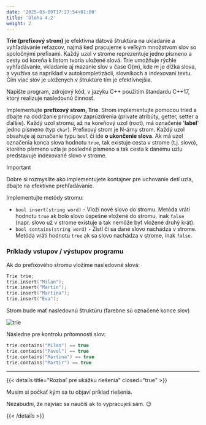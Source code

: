```yaml
---
date: '2025-03-09T17:27:54+01:00'
title: 'Úloha 4.2'
weight: 2
---
```


**Trie (prefixový strom)** je efektívna dátová štruktúra na ukladanie a vyhľadávanie reťazcov, najmä keď pracujeme s
veľkým množstvom slov so spoločnými prefixami. Každý uzol v strome reprezentuje jedno písmeno a cesty od koreňa k listom
tvoria uložené slová. Trie umožňuje rýchle vyhľadávanie, vkladanie aj mazanie slov v čase O(m), kde *m* je dĺžka slova,
a využíva sa napríklad v autokompletizácii, slovníkoch a indexovaní textu. Čím viac slov je uložených v štruktúre tím je
efektívnejšia.

Napíšte program, zdrojový kód, v jazyku C++ použitím štandardu C++17, ktorý realizuje nasledovnú činnosť.

Implementujte **prefixový strom, Trie**. Strom implementujte pomocou tried a dbajte na dodržanie princípov
zaprúzdrenia (private atribúty, getter, setter a ďalšie). Každý uzol stromu, až na koreňový uzol (root),
má označenie '**label**' jedno písmeno (typ `char`). Prefixový strom je N-árny strom. Každý uzol obsahuje
aj označenie typu `bool` či ide **o ukončenie slova**. Ak má uzol označenia konca slova hodnotu `true`,
tak existuje cesta v strome (t.j. slovo), ktorého písmeno uzla je posledné písmeno a tak cesta k danému uzlu
predstavuje indexované slovo v strome.

> [!IMPORTANT]
> Dobre si rozmyslite ako implementujete kontajner pre uchovanie detí uzla, dbajte na efektívne prehľadávanie.

Implementujte metódy stromu:

- `bool insert(string word)` - Vloží nové slovo do stromu. Metóda vráti hodnotu `true` ak bolo slovo úspešne vložené do
  stromu, inak `false` (napr. slovo už v strome existuje a tak nemôže byť vložené druhý krát).
- `bool contains(string word)` - Zistí či sa dané slovo nachádza v strome. Metóda vráti hodnotu `true` ak sa slovo
  nachádza v strome, inak `false`.

### Príklady vstupov / výstupov programu

Ak do prefixového stromu vložíme nasledovné slová:

```cpp
Trie trie;
trie.insert("Milan");
trie.insert("Martin");
trie.insert("Martina");
trie.insert("Eva");
```

Strom bude mať nasledovnú štruktúru (farebne sú označené konce slov)

![trie](/images/task42-trie.png)

Následne pre kontrolu prítomnosti slov:

```cpp
trie.contains("Milan") == true
trie.contains("Pavol") == true
trie.contains("Martina") == true
trie.contains("Martir") == true
```

---

{{< details title="Rozbaľ pre ukážku riešenia" closed="true" >}}

Musím si počkať kým sa tu objaví príklad riešenia.

Nezabudni, že najviac sa naučíš ak to vypracuješ sám. 😉

{{< /details >}}
